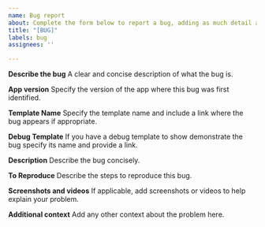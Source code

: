 ```yaml
---
name: Bug report
about: Complete the form below to report a bug, adding as much detail as you can
title: "[BUG]"
labels: bug
assignees: ''

---
```


**Describe the bug**
A clear and concise description of what the bug is.


**App version**
Specify the version of the app where this bug was first identified.


**Template Name**
Specify the template name and include a link where the bug appears if appropriate.


**Debug Template**
If you have a debug template to show demonstrate the bug specify its name and provide a link.


**Description**
Describe the bug concisely.


**To Reproduce**
Describe the steps to reproduce this bug.


**Screenshots and videos**
If applicable, add screenshots or videos to help explain your problem.


**Additional context**
Add any other context about the problem here.
